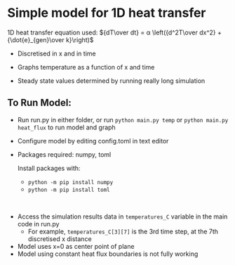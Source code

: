 ﻿# Simple model for 1D heat transfer

1D heat transfer equation used: ${dT\over dt} = α \left({d^2T\over dx^2} + {\dot{e}_{gen}\over k}\right)$

- Discretised in x and in time

- Graphs temperature as a function of x and time
- Steady state values determined by running really long simulation

## To Run Model:
- Run run.py in either folder, or run ```python main.py temp``` or ```python main.py heat_flux``` to run model and graph
- Configure model by editing config.toml in text editor
- Packages required: numpy, toml

  Install packages with:
  - ```python -m pip install numpy```
  - ```python -m pip install toml```
<br>
  
- Access the simulation results data in ```temperatures_C``` variable in the main code in run.py
  - For example, ```temperatures_C[3][7]``` is the 3rd time step, at the 7th discretised x distance
- Model uses x=0 as center point of plane
- Model using constant heat flux boundaries is not fully working